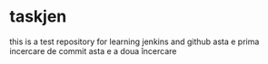 # taskjen
this is a test repository for learning jenkins and github
asta e prima incercare de commit
asta e a doua încercare
